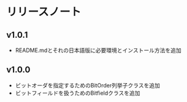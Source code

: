 # リリースノート

## v1.0.1

* README.mdとそれの日本語版に必要環境とインストール方法を追加

## v1.0.0

* ビットオーダを指定するためのBitOrder列挙子クラスを追加
* ビットフィールドを扱うためのBitfieldクラスを追加
